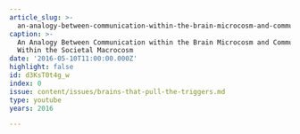 ```yaml
---
article_slug: >-
  an-analogy-between-communication-within-the-brain-microcosm-and-communication-within-the-societal-macrocosm
caption: >-
  An Analogy Between Communication within the Brain Microcosm and Communication
  Within the Societal Macrocosm
date: '2016-05-10T11:00:00.000Z'
highlight: false
id: d3KsT0t4g_w
index: 0
issue: content/issues/brains-that-pull-the-triggers.md
type: youtube
years: 2016

---
```

